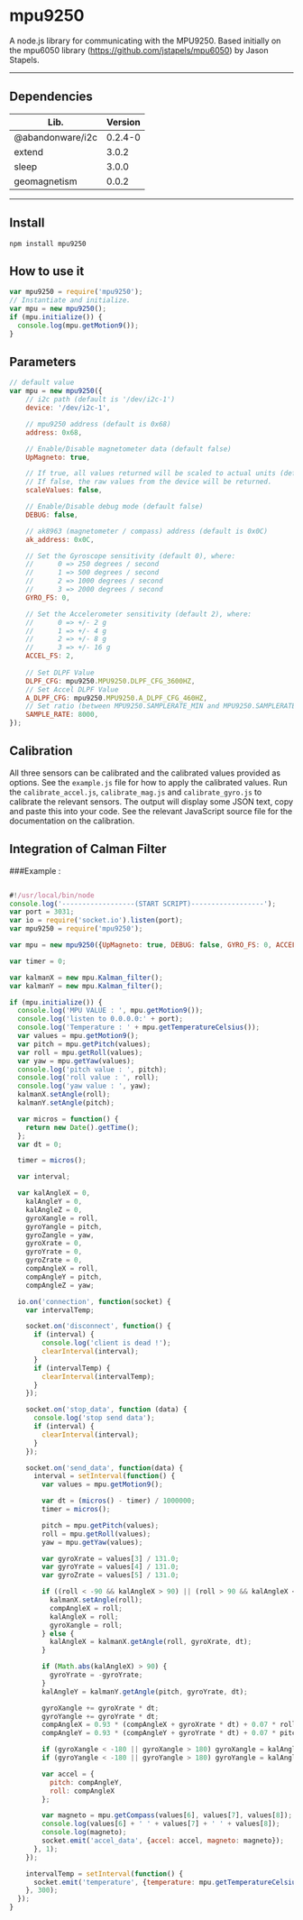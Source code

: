 # mpu9250
A node.js library for communicating with the MPU9250.
Based initially on the mpu6050 library (https://github.com/jstapels/mpu6050) by Jason Stapels.

___

## Dependencies
|   Lib.  | Version |
| ------- | ------- |
|  @abandonware/i2c |   0.2.4-0 |
|  extend |   3.0.2 |
|   sleep |   3.0.0 |
|   geomagnetism |   0.0.2 |

___

## Install
```
npm install mpu9250
```

## How to use it
```javascript
var mpu9250 = require('mpu9250');
// Instantiate and initialize.
var mpu = new mpu9250();
if (mpu.initialize()) {
  console.log(mpu.getMotion9());
}
```

## Parameters
```javascript
// default value
var mpu = new mpu9250({
    // i2c path (default is '/dev/i2c-1')
    device: '/dev/i2c-1',

    // mpu9250 address (default is 0x68)
    address: 0x68,

    // Enable/Disable magnetometer data (default false)
    UpMagneto: true,

    // If true, all values returned will be scaled to actual units (default false).
    // If false, the raw values from the device will be returned.
    scaleValues: false,

    // Enable/Disable debug mode (default false)
    DEBUG: false,

    // ak8963 (magnetometer / compass) address (default is 0x0C)
    ak_address: 0x0C,

    // Set the Gyroscope sensitivity (default 0), where:
    //      0 => 250 degrees / second
    //      1 => 500 degrees / second
    //      2 => 1000 degrees / second
    //      3 => 2000 degrees / second
    GYRO_FS: 0,

    // Set the Accelerometer sensitivity (default 2), where:
    //      0 => +/- 2 g
    //      1 => +/- 4 g
    //      2 => +/- 8 g
    //      3 => +/- 16 g
    ACCEL_FS: 2,
    
    // Set DLPF Value
    DLPF_CFG: mpu9250.MPU9250.DLPF_CFG_3600HZ,
    // Set Accel DLPF Value
    A_DLPF_CFG: mpu9250.MPU9250.A_DLPF_CFG_460HZ,
    // Set ratio (between MPU9250.SAMPLERATE_MIN and MPU9250.SAMPLERATE_MAX)
    SAMPLE_RATE: 8000,
});
```

## Calibration

All three sensors can be calibrated and the calibrated values provided as options.  See the `example.js` file for how
to apply the calibrated values.  Run the `calibrate_accel.js`, `calibrate_mag.js` and `calibrate_gyro.js` to calibrate
the relevant sensors.  The output will display some JSON text, copy and paste this into your code. See the relevant
JavaScript source file for the documentation on the calibration. 

## Integration of Calman Filter
###Example :
```javascript

#!/usr/local/bin/node
console.log('------------------(START SCRIPT)------------------');
var port = 3031;
var io = require('socket.io').listen(port);
var mpu9250 = require('mpu9250');

var mpu = new mpu9250({UpMagneto: true, DEBUG: false, GYRO_FS: 0, ACCEL_FS: 1});

var timer = 0;

var kalmanX = new mpu.Kalman_filter();
var kalmanY = new mpu.Kalman_filter();

if (mpu.initialize()) {
  console.log('MPU VALUE : ', mpu.getMotion9());
  console.log('listen to 0.0.0.0:' + port);
  console.log('Temperature : ' + mpu.getTemperatureCelsius());
  var values = mpu.getMotion9();
  var pitch = mpu.getPitch(values);
  var roll = mpu.getRoll(values);
  var yaw = mpu.getYaw(values);
  console.log('pitch value : ', pitch);
  console.log('roll value : ', roll);
  console.log('yaw value : ', yaw);
  kalmanX.setAngle(roll);
  kalmanY.setAngle(pitch);

  var micros = function() {
    return new Date().getTime();
  };
  var dt = 0;

  timer = micros();

  var interval;

  var kalAngleX = 0,
    kalAngleY = 0,
    kalAngleZ = 0,
    gyroXangle = roll,
    gyroYangle = pitch,
    gyroZangle = yaw,
    gyroXrate = 0,
    gyroYrate = 0,
    gyroZrate = 0,
    compAngleX = roll,
    compAngleY = pitch,
    compAngleZ = yaw;

  io.on('connection', function(socket) {
    var intervalTemp;

    socket.on('disconnect', function() {
      if (interval) {
        console.log('client is dead !');
        clearInterval(interval);
      }
      if (intervalTemp) {
        clearInterval(intervalTemp);
      }
    });

    socket.on('stop_data', function (data) {
      console.log('stop send data');
      if (interval) {
        clearInterval(interval);
      }
    });

    socket.on('send_data', function(data) {
      interval = setInterval(function() {
        var values = mpu.getMotion9();

        var dt = (micros() - timer) / 1000000;
        timer = micros();

        pitch = mpu.getPitch(values);
        roll = mpu.getRoll(values);
        yaw = mpu.getYaw(values);

        var gyroXrate = values[3] / 131.0;
        var gyroYrate = values[4] / 131.0;
        var gyroZrate = values[5] / 131.0;

        if ((roll < -90 && kalAngleX > 90) || (roll > 90 && kalAngleX < -90)) {
          kalmanX.setAngle(roll);
          compAngleX = roll;
          kalAngleX = roll;
          gyroXangle = roll;
        } else {
          kalAngleX = kalmanX.getAngle(roll, gyroXrate, dt);
        }

        if (Math.abs(kalAngleX) > 90) {
          gyroYrate = -gyroYrate;
        }
        kalAngleY = kalmanY.getAngle(pitch, gyroYrate, dt);

        gyroXangle += gyroXrate * dt;
        gyroYangle += gyroYrate * dt;
        compAngleX = 0.93 * (compAngleX + gyroXrate * dt) + 0.07 * roll;
        compAngleY = 0.93 * (compAngleY + gyroYrate * dt) + 0.07 * pitch;

        if (gyroXangle < -180 || gyroXangle > 180) gyroXangle = kalAngleX;
        if (gyroYangle < -180 || gyroYangle > 180) gyroYangle = kalAngleY;

        var accel = {
          pitch: compAngleY,
          roll: compAngleX
        };

        var magneto = mpu.getCompass(values[6], values[7], values[8]);
        console.log(values[6] + ' ' + values[7] + ' ' + values[8]);
        console.log(magneto);
        socket.emit('accel_data', {accel: accel, magneto: magneto});
      }, 1);
    });

    intervalTemp = setInterval(function() {
      socket.emit('temperature', {temperature: mpu.getTemperatureCelsiusDigital()});
    }, 300);
  });
}
```
